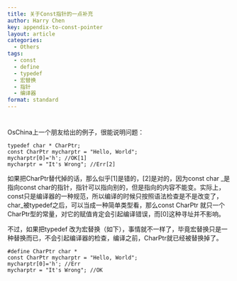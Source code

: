 ```yaml
---
title: 关于Const指针的一点补充
author: Harry Chen
key: appendix-to-const-pointer
layout: article
categories:
  - Others
tags:
  - const
  - define
  - typedef
  - 宏替换
  - 指针
  - 编译器
format: standard
---
```

# 

  OsChina上一个朋友给出的例子，很能说明问题：


    typedef char * CharPtr;
    const CharPtr mycharptr = "Hello, World";
    mycharptr[0]='h'; //OK[1]
    mycharptr = "It's Wrong"; //Err[2]


  如果把CharPtr替代掉的话，那么似乎[1]是错的，[2]是对的，因为const char _是指向const char的指针，指针可以指向别的，但是指向的内容不能变。实际上，const只是编译器的一种规范，所以编译的时候只按照语法检查是不是改变了，char_被typedef之后，可以当成一种简单类型看，那么const CharPtr 就只一个CharPtr型的常量，对它的赋值肯定会引起编译错误，而[0]这种寻址并不影响。

  不过，如果把typedef 改为宏替换（如下），事情就不一样了，毕竟宏替换只是一种替换而已，不会引起编译器的检查，编译之前，CharPtr就已经被替换掉了。


    #define CharPtr char *
    const CharPtr mycharptr = "Hello, World";
    mycharptr[0]='h'; //Err
    mycharptr = "It's Wrong"; //OK
